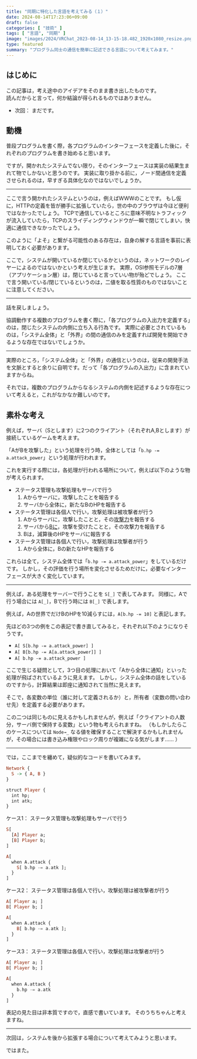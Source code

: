```yaml
---
title: "同期に特化した言語を考えてみる（１）"
date: 2024-08-14T17:23:06+09:00
draft: false
categories: [ "技術" ]
tags: [ "言語", "同期" ]
image: "images/2024/VRChat_2023-08-14_13-15-18.482_1920x1080_resize.png"
type: featured
summary: "プログラム同士の通信を簡単に記述できる言語について考えてみます。"
---
```


## はじめに

この記事は，考え途中のアイデアをそのまま書き出したものです。  
読んだからと言って，何か結論が得られるものではありません。

- 次回： まだです。

## 動機

普段プログラムを書く際，各プログラムのインターフェースを定義した後に，それぞれのプログラムを書き始めると思います。

ですが，開かれたシステムでない限り，そのインターフェースは実装の結果生まれて物でしかないと思うのです。
実装に取り掛かる前に，ノード間通信を定義させられるのは，早すぎる具体化なのではないでしょうか。

---

ここで言う開かれたシステムというのは，例えばWWWのことです。
もし仮に，HTTPの定義を皆が勝手に拡張していたら，世の中のブラウザは今ほど便利ではなかったでしょう。
TCPで通信しているところに意味不明なトラフィックが流入していたら，TCPのスライディングウィンドウが一瞬で閉じてしまい，快適に通信できなかったでしょう。

このように「よそ」と繋がる可能性のある存在は，自身の解する言語を事前に表明しておく必要があります。

ここで，システムが開いているか閉じているかというのは，ネットワークのレイヤーによるのではないかという考えが生じます。
実際，OSI参照モデルの7層（アプリケーション層）は，閉じていると言っていい物が殆どでしょう。
ここで言う開いている/閉じているというのは，二値を取る性質のものではないことに注意してください。

---

話を戻しましょう。

協調動作する複数のプログラムを書く際に，「各プログラムの入出力を定義する」のは，閉じたシステムの内側に立ち入る行為です。
実際に必要とされているものは，「システム全体」と「外界」の間の通信のみを定義すれば開発を開始できるような存在ではないでしょうか。

---

実際のところ，「システム全体」と「外界」の通信というのは，従来の開発手法を文脈とすると余りに自明です。だって「各プログラムの入出力」に含まれていますからね。

それでは，複数のプログラムからなるシステムの内側を記述するような存在について考えると，これがなかなか難しいのです。

## 素朴な考え

例えば，サーバ（Sとします）に2つのクライアント（それぞれA,Bとします）が接続しているゲームを考えます。

「AがBを攻撃した」という処理を行う時，全体としては「`b.hp -= a.attack_power`」という処理が行われます。

これを実行する際には，各処理が行われる場所について，例えば以下のような物が考えられます。
- ステータス管理も攻撃処理もサーバで行う
  1. Aからサーバに，攻撃したことを報告する
  2. サーバから全体に，新たなBのHPを報告する
- ステータス管理は各個人で行い，攻撃処理は被攻撃者が行う
  1. Aからサーバに，攻撃したことと，その<u>攻撃力</u>を報告する
  2. サーバから<u>Bに</u>，攻撃を受けたことと，その攻撃力を報告する
  3. Bは，減算後のHPをサーバに報告する
- ステータス管理は各個人で行い，攻撃処理は攻撃者が行う
  1. Aから全体に，Bの新たなHPを報告する

これらは全て，システム全体では「`b.hp -= a.attack_power`」をしているだけです。
しかし，その評価を行う場所を変化させるためだけに，必要なインターフェースが大きく変化しています。

---

例えば，ある処理をサーバーで行うことを `S[_]` で表してみます。
同様に，Aで行う場合には `A[_]`，Bで行う時には `B[_]` で表します。

例えば，Aの世界でだけBのHPを10減らすには，`A[b.hp -= 10]` と表記します。

先ほどの3つの例をこの表記で書き直してみると，それぞれ以下のようになりそうです。

- `A[ S[b.hp -= a.attack_power] ]`
- `A[ B[b.hp -= A[a.attack_power]] ]`
- `A[ b.hp -= a.attack_power ]`

ここで生じる疑問として，3つ目の処理において「Aから全体に通知」といった処理が飛ばされているように見えます。
しかし，システム全体の話をしているのですから，計算結果は即座に通知されて当然に見えます。

そこで，各変数の単位（誰に対して定義されるか）と，所有者（変数の問い合わせ先）を定義する必要があります。

この二つは同じものに見えるかもしれませんが，例えば「クライアントの人数分，サーバ側で保持する変数」という物も考えられますね。
（もしかしたらこのケースについては `Node→_` なる値を確保することで解決するかもしれませんが，その場合には書き込み権限やロック周りが複雑になる気がします…… ）

---

では，ここまでを纏めて，疑似的なコードを書いてみます。

```hs
Network {
  S -> { A, B }
}

struct Player {
  int hp;
  int atk;
}

```

ケース1： ステータス管理も攻撃処理もサーバで行う

```hs
S[
  [A] Player a;
  [B] Player b;
]

A[
  when A.attack {
    S[ b.hp -= a.atk ];
  }
]
```

ケース2： ステータス管理は各個人で行い，攻撃処理は被攻撃者が行う

```hs
A[ Player a; ]
B[ Player b; ]

A[
  when A.attack {
    B[ b.hp -= a.atk ];
  }
]
```

ケース3： ステータス管理は各個人で行い，攻撃処理は攻撃者が行う

```hs
A[ Player a; ]
B[ Player b; ]

A[
  when A.attack {
    b.hp -= a.atk
  }
]
```

表記の見た目は非本質ですので，直感で書いています。
そのうちちゃんと考えますね。

---

次回は，システムを後から拡張する場合について考えてみようと思います。

ではまた。

